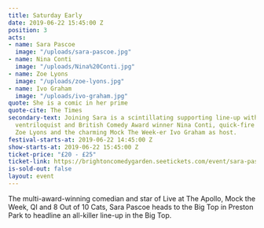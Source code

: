 ```yaml
---
title: Saturday Early
date: 2019-06-22 15:45:00 Z
position: 3
acts:
- name: Sara Pascoe
  image: "/uploads/sara-pascoe.jpg"
- name: Nina Conti
  image: "/uploads/Nina%20Conti.jpg"
- name: Zoe Lyons
  image: "/uploads/zoe-lyons.jpg"
- name: Ivo Graham
  image: "/uploads/ivo-graham.jpg"
quote: She is a comic in her prime
quote-cite: The Times
secondary-text: Joining Sara is a scintillating supporting line-up with groundbreaking
  ventriloquist and British Comedy Award winner Nina Conti, quick-fire Radio 4 regular
  Zoe Lyons and the charming Mock The Week-er Ivo Graham as host.
festival-starts-at: 2019-06-22 14:45:00 Z
show-starts-at: 2019-06-22 15:45:00 Z
ticket-price: "£20 - £25"
ticket-link: https://brightoncomedygarden.seetickets.com/event/sara-pascoe/preston-park-brighton/1326720
is-sold-out: false
layout: event
---
```


The multi-award-winning comedian and star of Live at The Apollo, Mock the Week, QI and 8 Out of 10 Cats, Sara Pascoe heads to the Big Top in Preston Park to headline an all-killer line-up in the Big Top.